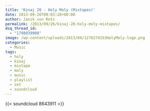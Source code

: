 ```yaml
---
title: 'Kinaj 20 - Holy Moly (Mixtapes)'
date: 2013-09-26T08:03:28+00:00
author: Janik von Rotz
permalink: /2013/09/26/kinaj-20-holy-moly-mixtapes/
dsq_thread_id:
  - "1798039908"
image: /wp-content/uploads/2013/09/1276274153HolyMoly-logo.png
categories:
  - Music
tags:
  - holy
  - kinaj
  - mixtape
  - moly
  - music
  - playlist
  - set
  - soundcloud
---
```

{{< soundcloud 8643911 >}}